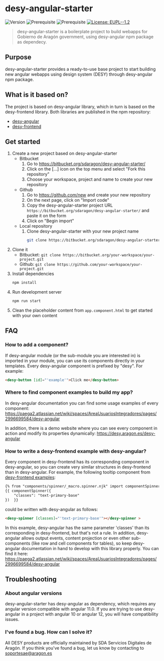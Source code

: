 # desy-angular-starter
![Version](https://img.shields.io/badge/version-1.0.0-blue.svg?cacheSeconds=2592000)
![Prerequisite](https://img.shields.io/badge/npm-%3E%3D6.14.0-blue.svg)
![Prerequisite](https://img.shields.io/badge/node-%3E%3D12.18.0-blue.svg)
[![License: EUPL--1.2](https://img.shields.io/badge/License-EUPL--1.2-yellow.svg)](https://joinup.ec.europa.eu/collection/eupl/eupl-text-eupl-12)

> desy-angular-starter is a boilerplate project to build webapps for 
> Gobierno de Aragón government, using desy-angular npm package as dependecy.

## Purpose
desy-angular-starter provides a ready-to-use base project to start building new
angular webapps using design system (DESY) through desy-angular npm package.

## What is it based on?
The project is based on desy-angular library, which in turn is based on the
desy-frontend library. Both libraries are published in the npm repository:
* [desy-angular](https://www.npmjs.com/package/desy-angular)
* [desy-frontend](https://www.npmjs.com/package/desy-frontend)

## Get started
1. Create a new project based on desy-angular-starter
    * Bitbucket
      1. Go to https://bitbucket.org/sdaragon/desy-angular-starter/
      2. Click on the [...] icon on the top menu and select "Fork this repository"
      3. Choose your workspace, project and name to create your new repository
    * Github
      1. Go to https://github.com/new and create your new repository
      2. On the next page, click on "Import code" 
      3. Copy the desy-angular-starter project URL 
         ``https://bitbucket.org/sdaragon/desy-angular-starter/``
         and paste it on the form 
      4. Click on "Begin import"
    * Local repository
      1. Clone desy-angular-starter with your new project name
          ```sh
          git clone https://bitbucket.org/sdaragon/desy-angular-starter.git your-project-name
          ```
2. Clone it
    * Bitbucket: ``git clone https://bitbucket.org/your-workspace/your-project.git``
    * Github: ``git clone https://github.com/your-workspace/your-project.git``
2. Install dependencies
    ```sh
    npm install
    ```
3. Run development server
    ```sh
    npm run start
    ```
4. Clean the placeholder content from ``app.component.html`` to get started with
   your own content

## FAQ

### How to add a component?
If desy-angular module (or the sub-module you are interested in) is imported in
your module, you can use its components directly in your templates.
Every desy-angular component is prefixed by "desy". For example:
```html
<desy-button [id]="'example'">Click me</desy-button> 
```

### Where to find component examples to build my app?
In desy-angular documentation you can find some usage examples of every
component:
https://paega2.atlassian.net/wiki/spaces/AreaUsuariosIntegradores/pages/2996699584/desy-angular

In addition, there is a demo website where you can see every component in action and
modify its properties dynamically: https://desy.aragon.es/desy-angular


### How to write a desy-frontend example with desy-angular?
Every component in desy-frontend has its corresponding component in desy-angular,
so you can create very similar structures in desy-frontend than in desy-angular.
For example, the following tooltip component from [desy-frontend examples](https://desy.aragon.es/examples-spinner.html):
```html
{% from "components/spinner/_macro.spinner.njk" import componentSpinner %}
{{ componentSpinner({
    "classes": "text-primary-base"
})  }}
```
could be written with desy-angular as follows:
```html
<desy-spinner [classes]="'text-primary-base'"></desy-spinner >
```
In this example, desy-angular has the same parameter 'classes' than its corresponding in
desy-frontend, but that's not a rule. In addition, desy-angular allows output events,
content projection or even other sub-components (like row and cell components for tables),
so keep desy-angular documentation in hand to develop with this library properly.
You can find it here:
https://paega2.atlassian.net/wiki/spaces/AreaUsuariosIntegradores/pages/2996699584/desy-angular


## Troubleshooting
### About angular versions
desy-angular-starter has desy-angular as dependency, which requires any angular
version compatible with angular 11.0. If you are trying to use desy-angular in
a project with angular 10 or angular 12, you will have compatibility issues.

### I've found a bug. How can I solve it?
All DESY products are officially maintained by SDA Servicios Digitales de Aragón.
If you think you've found a bug, let us know by contacting to [soportesae@aragon.es](mailto:soportesae@aragon.es)
